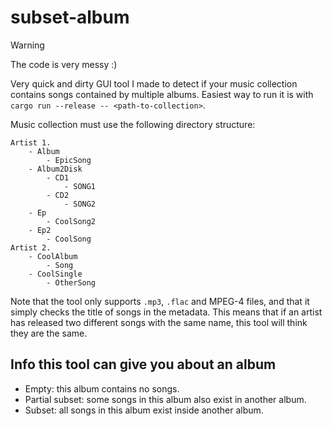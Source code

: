 # subset-album

> [!WARNING]  
> The code is very messy :)

Very quick and dirty GUI tool I made to detect if your music collection contains songs contained by multiple albums.
Easiest way to run it is with `cargo run --release -- <path-to-collection>`.

Music collection must use the following directory structure:
```
Artist 1.
    - Album 
        - EpicSong
    - Album2Disk
        - CD1
            - SONG1
        - CD2
            - SONG2
    - Ep 
        - CoolSong2
    - Ep2
        - CoolSong
Artist 2.
    - CoolAlbum 
        - Song
    - CoolSingle
        - OtherSong 
```
Note that the tool only supports `.mp3`, `.flac` and MPEG-4 files, and that it simply checks the title of songs in the metadata. 
This means that if an artist has released two different songs with the same name, this tool will think they are the same.

## Info this tool can give you about an album
- Empty: this album contains no songs.
- Partial subset: some songs in this album also exist in another album.
- Subset: all songs in this album exist inside another album.
